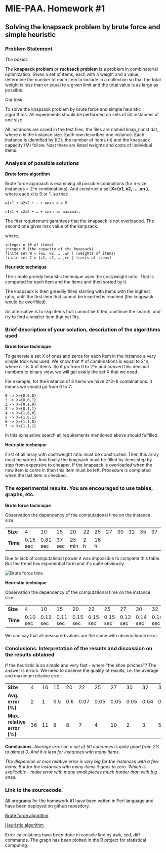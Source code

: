 # MIE-PAA. Homework #1 


## Solving the knapsack problem by brute force and simple heuristic

### Problem Statement

*The basics*

The **knapsack problem** or **rucksack problem** is a problem in combinatorial optimization: Given a set of items, each with a weight and a value, determine the number of each item to include in a collection so that the total weight is less than or equal to a given limit and the total value is as large as possible.

*Out task*

To solve the knapsack problem by brute force and simple heuristic algorithms. All experiments should be performed on sets of 50 instances of one size. 

All instances are saved in the text files, the files are named knap_n.inst.dat, where n is the instance size. Each row describes one instance. Each instance is identified by (ID), the number of items (n) and the knapsack capacity (M) follow. Next there are listed weights and costs of individual items.

### Analysis of possible solutions

**Brute force algorithm**

Brute force approach is examining all possible cobinations (for n-size instances = 2^n combinations). And construct a set **X={x1, x2, … ,xn }**, where each xi is 0 or 1, so that:

	w1x1 + w2x2 + … + wnxn < = M 
	
	c1x1 + c2x2 + … + cnxn is maximal.

The first requirement garantees that the knapsack is not overloaded. The second one gives max value of the kanpsack.

where,

	integer n (# of items)
	integer M (the capacity of the knapsack)
	finite set W = {w1, w2, … ,wn } (weights of items)
	finite set C = {c1, c2, … ,cn } (costs of items)

**Heuristic technique**

The simple greedy heuristic technique uses the cost/weight ratio. That is computed for each item and the items and then sorted by it.

The knapsack is then greedily filled starting with items with the highest ratio, until the first item that cannot be inserted is reached (the knapsack would be overfilled).

An alternative is to skip items that cannot be fitted, continue the search, and try to find a smaller item that yet fits.

### Brief description of your solution, description of the algorithms used

**Brute force technique**

To generate a set *X* of ones and zeros for each item in the instance a very simple trick was used. We know that # of combinations is equal to 2^n, where n - is # of items.
So if go from 0 to 2^n and convert this decimal numbers to binary view, we will get exatly the set X that we need.

For example, for the instance of 3 items we have 2^3=8 combinations. It means we should go from 0 to 7:

	0 -> X={0,0,0}
	1 -> X={0,0,1}
	2 -> X={0,1,0}
	3 -> X={0,1,1}
	4 -> X={1,0,0}
	5 -> X={1,0,1}
	6 -> X={1,1,0}
	7 -> X={1,1,1}

In this exhaustive search all requirements mentioned above should fulfilled.

**Heuristic technique**

First of all array with cost/weight ratio must be constructed. Then this array must be sorted. And finally the knapsack must be filled by items step by step from expensive to cheaper. If the knapsack is overloaded when the new item is come in then this item must be left. Procedure is completed when the last item is checked.
	
### The experimental results. You are encouraged to use tables, graphs, etc.

**Brute force technique**

Observation the dependency of the computational time on the instance size:

<table>
    <tr>
        <td><strong>Size</strong></td>
        <td>4</td><td>10</td><td>15</td><td>20</td><td>22</td><td>25</td><td>27</td><td>30</td><td>32</td><td>35</td><td>37</td><td>40</td><tr>
    <tr>
        <td><strong>Time</strong></td>
        <td>0.15 sec</td><td>0.81 sec</td><td>37 sec</td><td>25 min</td><td>2 h</td><td>16 h</td><td></td><td></td><td></td><td></td><td></td><td></td>
    </tr>
</table>

Due to lack of computational power it was impossible to complete this table. But the trend has exponential form and it's quite obviously.

![Brute force time](https://raw.github.com/platomik/mie-paa/master/1/bruteforcetime.jpg)

**Heuristic technique**

Observation the dependency of the computational time on the instance size:

<table>
    <tr>
        <td><strong>Size</strong></td>
        <td>4</td><td>10</td><td>15</td><td>20</td><td>22</td><td>25</td><td>27</td><td>30</td><td>32</td><td>35</td><td>37</td><td>40</td><tr>
    <tr>
        <td><strong>Time</strong></td>
        <td>0.10 sec</td><td>0.12 sec</td><td>0.11 sec</td><td>0.15 sec</td><td>0.15 sec</td><td>0.15 sec</td><td>0.13 sec</td><td>0.14 sec</td><td>0.14 sec</td><td>0.13 sec</td><td>0.15 sec</td><td>0.12 sec</td>
    </tr>
</table>

We can say that all measured values are the same with observational error.

### Conclusions: Interpretation of the results and discussion on the results obtained

If the heuristic is so simple and very fast - where "the shoe pinches"? The answer is errors. We need to observe the quality of results, i.e. the average and maximum relative error.

<table>
    <tr>
        <td><strong>Size</strong></td>
        <td>4</td><td>10</td><td>15</td><td>20</td><td>22</td><td>25</td><td>27</td><td>30</td><td>32</td><td>35</td><td>37</td><td>40</td><tr>
    <tr>
        <td><strong>Avg. error (%)</strong></td>
        <td>2</td><td>1</td><td>0.5</td><td>0.6</td><td>0.07</td><td>0.05</td><td>0.05</td><td>0.05</td><td>0.04</td><td>0.03</td><td>0.03</td><td>0.02</td>
    </tr>
    <tr>
        <td><strong>Max. relative error (%)</strong></td>
        <td>36</td><td>11</td><td>9</td><td>8</td><td>7</td><td>4</td><td>10</td><td>2</td><td>3</td><td>5</td><td>8</td><td>2</td>
    </tr>
</table>

**Conclusions.** 
*Average error on a set of 50 outcomes is quite good from 2% to almost 0. And it is less for instances with many items.*

*The dispersion or max relative error is very big for the instances with a few items. But for the instances with many items it goes to zero. Which is explicable - make error with many small pieces much harder than with big ones.*

### Link to the sourcecode.

All programs for the homework #1 have been writen in Perl language and have been deployed on github repository.

[Brute force algorithm](https://github.com/platomik/mie-paa/blob/master/1/bruteforce.pl "Brute force algorithm") 

[Heuristic algorithm](https://github.com/platomik/mie-paa/blob/master/1/heuristic.pl "Heuristic algorithm") 

Error calculations have been done in console line by awk, sed, diff commands. The graph has been plotted in the R project for statistical computing.